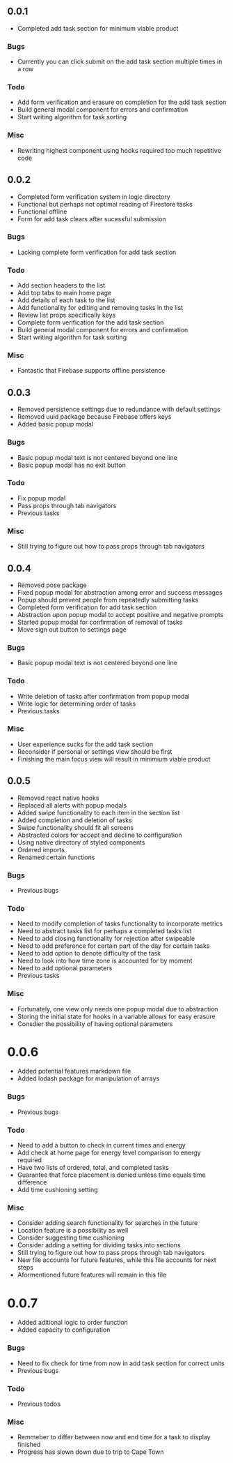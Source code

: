 ## 0.0.1

- Completed add task section for minimum viable product

### Bugs

- Currently you can click submit on the add task section multiple times in a row

### Todo

- Add form verification and erasure on completion for the add task section
- Build general modal component for errors and confirmation
- Start writing algorithm for task sorting

### Misc

- Rewriting highest component using hooks required too much repetitive code

## 0.0.2

- Completed form verification system in logic directory
- Functional but perhaps not optimal reading of Firestore tasks
- Functional offline
- Form for add task clears after sucessful submission

### Bugs

- Lacking complete form verification for add task section

### Todo

- Add section headers to the list
- Add top tabs to main home page
- Add details of each task to the list
- Add functionality for editing and removing tasks in the list
- Review list props specifically keys
- Complete form verification for the add task section
- Build general modal component for errors and confirmation
- Start writing algorithm for task sorting

### Misc

- Fantastic that Firebase supports offline persistence

## 0.0.3

- Removed persistence settings due to redundance with default settings
- Removed uuid package because Firebase offers keys
- Added basic popup modal

### Bugs

- Basic popup modal text is not centered beyond one line
- Basic popup modal has no exit button

### Todo

- Fix popup modal
- Pass props through tab navigators
- Previous tasks

### Misc

- Still trying to figure out how to pass props through tab navigators

## 0.0.4

- Removed pose package
- Fixed popup modal for abstraction among error and success messages
- Popup should prevent people from repeatedly submitting tasks
- Completed form verification for add task section
- Abstraction upon popup modal to accept positive and negative prompts
- Started popup modal for confirmation of removal of tasks
- Move sign out button to settings page

### Bugs

- Basic popup modal text is not centered beyond one line

### Todo

- Write deletion of tasks after confirmation from popup modal
- Write logic for determining order of tasks
- Previous tasks

### Misc

- User experience sucks for the add task section
- Reconsider if personal or settings view should be first
- Finishing the main focus view will result in minimium viable product

## 0.0.5

- Removed react native hooks
- Replaced all alerts with popup modals
- Added swipe functionality to each item in the section list
- Added completion and deletion of tasks
- Swipe functionality should fit all screens
- Abstracted colors for accept and decline to configuration
- Using native directory of styled components
- Ordered imports
- Renamed certain functions

### Bugs

- Previous bugs

### Todo

- Need to modify completion of tasks functionality to incorporate metrics
- Need to abstract tasks list for perhaps a completed tasks list
- Need to add closing functionality for rejection after swipeable
- Need to add preference for certain part of the day for certain tasks
- Need to add option to denote difficulty of the task
- Need to look into how time zone is accounted for by moment
- Need to add optional parameters
- Previous tasks

### Misc

- Fortunately, one view only needs one popup modal due to abstraction
- Storing the initial state for hooks in a variable allows for easy erasure
- Consdier the possibility of having optional parameters

# 0.0.6

- Added potential features markdown file
- Added lodash package for manipulation of arrays

### Bugs

- Previous bugs

### Todo

- Need to add a button to check in current times and energy
- Add check at home page for energy level comparison to energy required
- Have two lists of ordered, total, and completed tasks
- Guarantee that force placement is denied unless time equals time difference
- Add time cushioning setting

### Misc

- Consider adding search functionality for searches in the future
- Location feature is a possibility as well
- Consider suggesting time cushioning
- Consider adding a setting for dividing tasks into sections
- Still trying to figure out how to pass props through tab navigators
- New file accounts for future features, while this file accounts for next steps
- Aformentioned future features will remain in this file

# 0.0.7

- Added aditional logic to order function
- Added capacity to configuration 

### Bugs

- Need to fix check for time from now in add task section for correct units
- Previous bugs


### Todo

- Previous todos
 
### Misc 

- Remmeber to differ between now and end time for a task to display finished
- Progress has slown down due to trip to Cape Town
